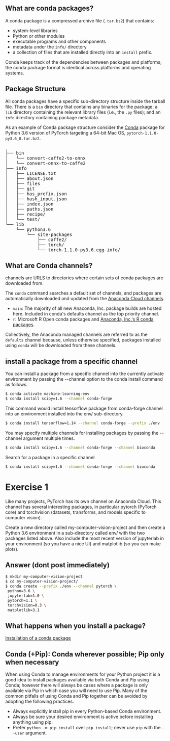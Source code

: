 
## What are conda packages?

A conda package is a compressed archive file (`.tar.bz2`) that contains:

* system-level libraries
* Python or other modules
* executable programs and other components
* metadata under the `info/` directory
* a collection of files that are installed directly into an `install` prefix.

Conda keeps track of the dependencies between packages and platforms; the conda package format is 
identical across platforms and operating systems.

## Package Structure 

All conda packages have a specific sub-directory structure inside the tarball file. There is a 
`bin` directory that contains any binaries for the package; a `lib` directory containing the 
relevant library files (i.e., the `.py` files); and an `info` directory containing package metadata. 

As an example of Conda package structure consider the [Conda](https://pytorch.org/) package for 
Python 3.6 version of PyTorch targeting a 64-bit Mac OS, `pytorch-1.1.0-py3.6_0.tar.bz2`.

<div class="highlight-bash notranslate"><div class="highlight"><pre><span></span>.
├── bin
│   └── convert-caffe2-to-onnx
│   └── convert-onnx-to-caffe2
├── info
│   ├── LICENSE.txt
│   ├── about.json
│   ├── files
│   ├── git
│   ├── has_prefix.json
│   ├── hash_input.json
│   ├── index.json
│   ├── paths.json
│   ├── recipe/
│   └── test/
└── lib
    └── python3.6
        └── site-packages
            ├── caffe2/
            ├── torch/
            └── torch-1.1.0-py3.6.egg-info/
</pre></div>
</div>


## What are Conda channels?

channels are URLS to directories where certain sets of conda packages are downloaded from.

The `conda` command 
searches a default set of channels, and packages are automatically downloaded and updated from the 
[Anaconda Cloud channels](https://repo.anaconda.com/pkgs/). 

*   `main`: The majority of all new Anaconda, Inc. package builds are hosted here. Included in 
    conda's defaults channel as the top priority channel.
*   `r`: Microsoft R Open conda packages and [Anaconda, Inc.'s R conda packages](https://anaconda.org/r/repo). 


Collectively, the Anaconda managed channels are referred to as the `defaults` channel because, 
unless otherwise specified, packages installed using `conda` will be downloaded from these 
channels. 





## install a package from a specific channel

You can install a package from a specific channel into the currently activate environment by passing the --channel option to the conda install command as follows.

```bash
$ conda activate machine-learning-env
$ conda install scipy=1.6 --channel conda-forge
```

This command would install tensorflow package from conda-forge channel into an environment installed into the env/ sub-directory.

```bash
$ conda install tensorflow=1.14 --channel conda-forge --prefix ./env
```

You may specify multiple channels for installing packages by passing the --channel argument multiple times.

```bash
$ conda install scipy=1.6 --channel conda-forge --channel bioconda
```

Search for a package in a specific channel

```bash
$ conda install scipy=1.6 --channel conda-forge --channel bioconda
```


# Exercise 1

Like many projects, PyTorch has its own channel on Anaconda Cloud. This channel has several interesting packages, in particular pytorch (PyTorch core) and torchvision (datasets, transforms, and models specific to computer vision).

Create a new directory called my-computer-vision-project and then create a Python 3.6 environment in a sub-directory called env/ with the two packages listed above. Also include the most recent version of jupyterlab in your environment (so you have a nice UI) and matplotlib (so you can make plots).

## Answer (dont post immediately)

```bash
$ mkdir my-computer-vision-project
$ cd my-computer-vision-project/
$ conda create --prefix ./env --channel pytorch \
 python=3.6 \
 jupyterlab=1.0 \
 pytorch=1.1 \
 torchvision=0.3 \
 matplotlib=3.1
```

## What happens when you install a package?

[Installation of a conda package](https://docs.conda.io/projects/conda/en/latest/user-guide/concepts/installing-with-conda.html)


## Conda (+Pip): Conda wherever possible; Pip only when necessary

When using Conda to manage environments for your Python project it is a good idea to install packages available via both Conda and Pip using Conda; however there will always be cases where a package is only available via Pip in which case you will need to use Pip. Many of the common pitfalls of using Conda and Pip together can be avoided by adopting the following practices.

- Always explicitly install pip in every Python-based Conda environment.
- Always be sure your desired environment is active before installing anything using pip.
- Prefer `python -m pip install` over `pip install`; never use `pip` with the `--user` argument.

